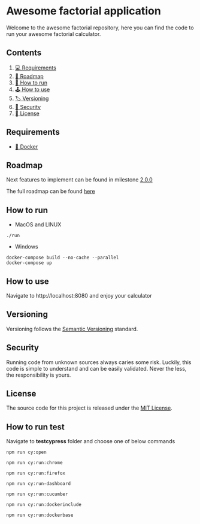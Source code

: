 # Awesome factorial application

Welcome to the awesome factorial repository, here you can find the code to run your awesome factorial calculator.

## Contents

1. [💻 Requirements](#requirements)
1. [🚧 Roadmap](#roadmap)
1. [🚀 How to run](#how-to-run)
1. [🕹 How to use](#how-to-use)
1. [🏷 Versioning](#versioning)
1. [🔐 Security](#security)
1. [📜 License](#license)

## Requirements

- [🐳 Docker](https://www.docker.com/get-started)

## Roadmap

Next features to implement can be found in milestone [2.0.0](https://github.com/rui-costa/awesome_factorial_application/milestone/1)

The full roadmap can be found [here](https://github.com/rui-costa/awesome_factorial_application/milestones)

## How to run

- MacOS and LINUX

```
./run
```

- Windows

```
docker-compose build --no-cache --parallel
docker-compose up
```

## How to use

Navigate to http://localhost:8080 and enjoy your calculator

## Versioning

Versioning follows the [Semantic Versioning](https://semver.org/) standard.

## Security

Running code from unknown sources always caries some risk. Luckily, this code is simple to understand and can be easily validated. Never the less, the responsibility is yours.

## License

The source code for this project is released under the [MIT License](https://mit-license.org/).

## How to run test

Navigate to **testcypress** folder and choose one of below commands
```
npm run cy:open

```
```
npm run cy:run:chrome

```
```
npm run cy:run:firefox

```
```
npm run cy:run-dashboard

```
```
npm run cy:run:cucumber

```

```
npm run cy:run:dockerinclude

```

```
npm run cy:run:dockerbase

```
